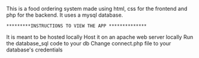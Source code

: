 This is a food ordering system made using html, css for the frontend and php for the backend. 
It uses a mysql database. 

    *********INSTRUCTIONS TO VIEW THE APP **************
It is meant to be hosted locally
Host it on an apache web server locally
Run the database_sql code to your db
Change connect.php file to your database's credentials
